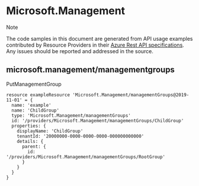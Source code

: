 # Microsoft.Management
  
> [!NOTE]
> The code samples in this document are generated from API usage examples contributed by Resource Providers in their [Azure Rest API specifications](https://github.com/Azure/azure-rest-api-specs). Any issues should be reported and addressed in the source.


## microsoft.management/managementgroups

PutManagementGroup
```bicep
resource exampleResource 'Microsoft.Management/managementGroups@2019-11-01' = {
  name: 'example'
  name: 'ChildGroup'
  type: 'Microsoft.Management/managementGroups'
  id: '/providers/Microsoft.Management/managementGroups/ChildGroup'
  properties: {
    displayName: 'ChildGroup'
    tenantId: '20000000-0000-0000-0000-000000000000'
    details: {
      parent: {
        id: '/providers/Microsoft.Management/managementGroups/RootGroup'
      }
    }
  }
}
```
